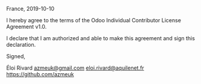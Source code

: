 France, 2019-10-10

I hereby agree to the terms of the Odoo Individual Contributor License
Agreement v1.0.

I declare that I am authorized and able to make this agreement and sign this
declaration.

Signed,

Éloi Rivard azmeuk@gmail.com eloi.rivard@aquilenet.fr https://github.com/azmeuk

